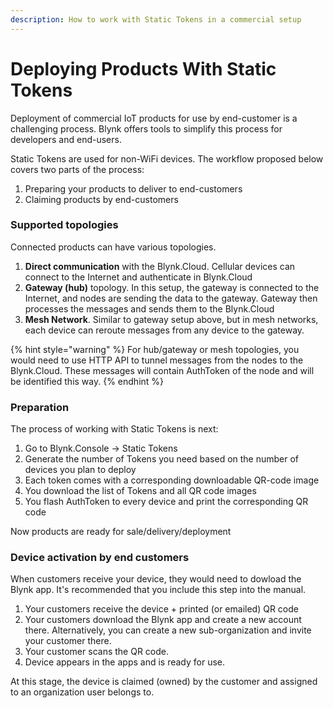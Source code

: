 ```yaml
---
description: How to work with Static Tokens in a commercial setup
---
```


# Deploying Products With Static Tokens

Deployment of commercial IoT products for use by end-customer is a challenging process. Blynk offers tools to simplify this process for developers and end-users. 

Static Tokens are used for non-WiFi devices. The workflow proposed below covers two parts of the process:

1. Preparing your products to deliver to end-customers
2. Claiming products by end-customers



### Supported topologies

Connected products can have various topologies.

1. **Direct communication** with the Blynk.Cloud. Cellular devices can connect to the Internet and authenticate in Blynk.Cloud
2. **Gateway \(hub\)** topology. In this setup, the gateway is connected to the Internet, and nodes are sending the data to the gateway. Gateway then processes the messages and sends them to the Blynk.Cloud
3. **Mesh Network**. Similar to gateway setup above, but in mesh networks, each device can reroute messages from any device to the gateway. 

{% hint style="warning" %}
For hub/gateway or mesh topologies, you would need to use HTTP API to tunnel messages from the nodes to the Blynk.Cloud. These messages will contain AuthToken of the node and will be identified this way.
{% endhint %}

### 

### Preparation 

The process of working with Static Tokens is next:

1. Go to Blynk.Console → Static Tokens
2. Generate the number of Tokens you need based on the number of devices you plan to deploy
3. Each token comes with a corresponding downloadable QR-code image
4. You download the list of Tokens and all QR code images 
5. You flash AuthToken to every device and print the corresponding QR code

Now products are ready for sale/delivery/deployment

### 

### Device activation by end customers

When customers receive your device, they would need to dowload the Blynk app. It's recommended that you include this step into the manual. 

1. Your customers receive the device + printed \(or emailed\) QR code
2. Your customers download the Blynk app and create a new account there. Alternatively, you can create a new sub-organization and invite your customer there. 
3. Your customer scans the QR code. 
4. Device appears in the apps and is ready for use.

At this stage, the device is claimed \(owned\) by the customer and assigned to an organization user belongs to.



